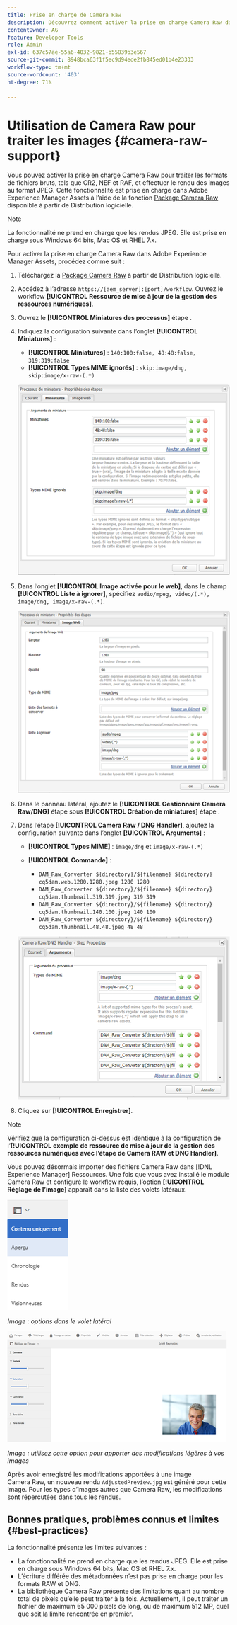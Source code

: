 ```yaml
---
title: Prise en charge de Camera Raw
description: Découvrez comment activer la prise en charge Camera Raw dans Adobe Experience Manager Assets.
contentOwner: AG
feature: Developer Tools
role: Admin
exl-id: 637c57ae-55a6-4032-9821-b55839b3e567
source-git-commit: 8948bca63f1f5ec9d94ede2fb845ed01b4e23333
workflow-type: tm+mt
source-wordcount: '403'
ht-degree: 71%

---
```


# Utilisation de Camera Raw pour traiter les images {#camera-raw-support}

Vous pouvez activer la prise en charge Camera Raw pour traiter les formats de fichiers bruts, tels que CR2, NEF et RAF, et effectuer le rendu des images au format JPEG. Cette fonctionnalité est prise en charge dans Adobe Experience Manager Assets à l’aide de la fonction [Package Camera Raw](https://experience.adobe.com/#/downloads/content/software-distribution/en/aem.html?package=/content/software-distribution/en/details.html/content/dam/aem/public/adobe/packages/aem630/product/assets/aem-assets-cameraraw-pkg) disponible à partir de Distribution logicielle.

>[!NOTE]
>
>La fonctionnalité ne prend en charge que les rendus JPEG. Elle est prise en charge sous Windows 64 bits, Mac OS et RHEL 7.x.

Pour activer la prise en charge Camera Raw dans Adobe Experience Manager Assets, procédez comme suit :

1. Téléchargez la [Package Camera Raw](https://experience.adobe.com/#/downloads/content/software-distribution/en/aem.html?package=/content/software-distribution/en/details.html/content/dam/aem/public/adobe/packages/aem630/product/assets/aem-assets-cameraraw-pkg) à partir de Distribution logicielle.

1. Accédez à l’adresse `https://[aem_server]:[port]/workflow`. Ouvrez le workflow **[!UICONTROL Ressource de mise à jour de la gestion des ressources numériques]**.

1. Ouvrez le **[!UICONTROL Miniatures des processus]** étape .

1. Indiquez la configuration suivante dans l’onglet **[!UICONTROL Miniatures]** :

   * **[!UICONTROL Miniatures]** : `140:100:false, 48:48:false, 319:319:false`
   * **[!UICONTROL Types MIME ignorés]** : `skip:image/dng, skip:image/x-raw-(.*)`

   ![chlimage](assets/chlimage_1-334.png)

1. Dans l’onglet **[!UICONTROL Image activée pour le web]**, dans le champ **[!UICONTROL Liste à ignorer]**, spécifiez `audio/mpeg, video/(.*), image/dng, image/x-raw-(.*)`.

   ![chlimage](assets/chlimage_1-335.png)

1. Dans le panneau latéral, ajoutez le **[!UICONTROL Gestionnaire Camera Raw/DNG]** étape sous **[!UICONTROL Création de miniatures]** étape .

1. Dans l’étape **[!UICONTROL Camera Raw / DNG Handler]**, ajoutez la configuration suivante dans l’onglet **[!UICONTROL Arguments]** :

   * **[!UICONTROL Types MIME]** : `image/dng` et `image/x-raw-(.*)`
   * **[!UICONTROL Commande]** :

      * `DAM_Raw_Converter ${directory}/${filename} ${directory} cq5dam.web.1280.1280.jpeg 1280 1280`
      * `DAM_Raw_Converter ${directory}/${filename} ${directory} cq5dam.thumbnail.319.319.jpeg 319 319`
      * `DAM_Raw_Converter ${directory}/${filename} ${directory} cq5dam.thumbnail.140.100.jpeg 140 100`
      * `DAM_Raw_Converter ${directory}/${filename} ${directory} cq5dam.thumbnail.48.48.jpeg 48 48`

   ![chlimage_1-336](assets/chlimage_1-336.png)

1. Cliquez sur **[!UICONTROL Enregistrer]**.

>[!NOTE]
>
>Vérifiez que la configuration ci-dessus est identique à la configuration de l’**[!UICONTROL exemple de ressource de mise à jour de la gestion des ressources numériques avec l’étape de Camera RAW et DNG Handler]**.

Vous pouvez désormais importer des fichiers Camera Raw dans [!DNL Experience Manager] Ressources. Une fois que vous avez installé le module Camera Raw et configuré le workflow requis, l’option **[!UICONTROL Réglage de l’image]** apparaît dans la liste des volets latéraux.

![chlimage_1-337](assets/chlimage_1-337.png)

*Image : options dans le volet latéral*

![chlimage_1-338](assets/chlimage_1-338.png)

*Image : utilisez cette option pour apporter des modifications légères à vos images*

Après avoir enregistré les modifications apportées à une image Camera Raw, un nouveau rendu `AdjustedPreview.jpg` est généré pour cette image. Pour les types d’images autres que Camera Raw, les modifications sont répercutées dans tous les rendus.

## Bonnes pratiques, problèmes connus et limites {#best-practices}

La fonctionnalité présente les limites suivantes :

* La fonctionnalité ne prend en charge que les rendus JPEG. Elle est prise en charge sous Windows 64 bits, Mac OS et RHEL 7.x.
* L’écriture différée des métadonnées n’est pas prise en charge pour les formats RAW et DNG.
* La bibliothèque Camera Raw présente des limitations quant au nombre total de pixels qu’elle peut traiter à la fois. Actuellement, il peut traiter un fichier de maximum 65 000 pixels de long, ou de maximum 512 MP, quel que soit la limite rencontrée en premier.
